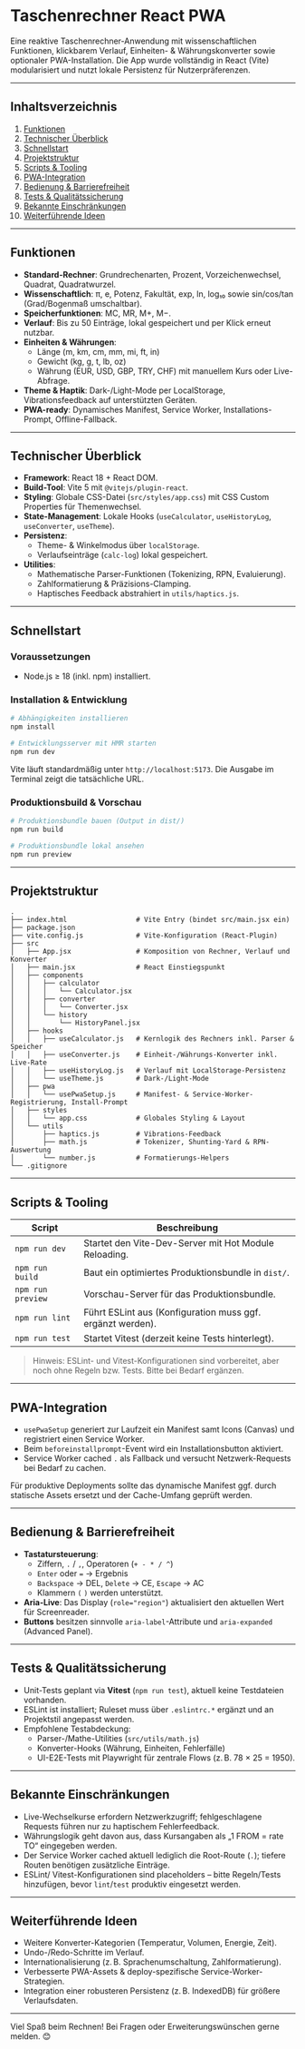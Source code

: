 # Taschenrechner React PWA

Eine reaktive Taschenrechner-Anwendung mit wissenschaftlichen Funktionen, klickbarem Verlauf, Einheiten- & Währungskonverter sowie optionaler PWA-Installation. Die App wurde vollständig in React (Vite) modularisiert und nutzt lokale Persistenz für Nutzerpräferenzen.

---

## Inhaltsverzeichnis

1. [Funktionen](#funktionen)
2. [Technischer Überblick](#technischer-überblick)
3. [Schnellstart](#schnellstart)
4. [Projektstruktur](#projektstruktur)
5. [Scripts & Tooling](#scripts--tooling)
6. [PWA-Integration](#pwa-integration)
7. [Bedienung & Barrierefreiheit](#bedienung--barrierefreiheit)
8. [Tests & Qualitätssicherung](#tests--qualitätssicherung)
9. [Bekannte Einschränkungen](#bekannte-einschränkungen)
10. [Weiterführende Ideen](#weiterführende-ideen)

---

## Funktionen

- **Standard-Rechner**: Grundrechenarten, Prozent, Vorzeichenwechsel, Quadrat, Quadratwurzel.
- **Wissenschaftlich**: π, e, Potenz, Fakultät, exp, ln, log₁₀ sowie sin/cos/tan (Grad/Bogenmaß umschaltbar).
- **Speicherfunktionen**: MC, MR, M+, M−.
- **Verlauf**: Bis zu 50 Einträge, lokal gespeichert und per Klick erneut nutzbar.
- **Einheiten & Währungen**:
  - Länge (m, km, cm, mm, mi, ft, in)
  - Gewicht (kg, g, t, lb, oz)
  - Währung (EUR, USD, GBP, TRY, CHF) mit manuellem Kurs oder Live-Abfrage.
- **Theme & Haptik**: Dark-/Light-Mode per LocalStorage, Vibrationsfeedback auf unterstützten Geräten.
- **PWA-ready**: Dynamisches Manifest, Service Worker, Installations-Prompt, Offline-Fallback.

---

## Technischer Überblick

- **Framework**: React 18 + React DOM.
- **Build-Tool**: Vite 5 mit `@vitejs/plugin-react`.
- **Styling**: Globale CSS-Datei (`src/styles/app.css`) mit CSS Custom Properties für Themenwechsel.
- **State-Management**: Lokale Hooks (`useCalculator`, `useHistoryLog`, `useConverter`, `useTheme`).
- **Persistenz**:
  - Theme- & Winkelmodus über `localStorage`.
  - Verlaufseinträge (`calc-log`) lokal gespeichert.
- **Utilities**:
  - Mathematische Parser-Funktionen (Tokenizing, RPN, Evaluierung).
  - Zahlformatierung & Präzisions-Clamping.
  - Haptisches Feedback abstrahiert in `utils/haptics.js`.

---

## Schnellstart

### Voraussetzungen

- Node.js ≥ 18 (inkl. npm) installiert.

### Installation & Entwicklung

```bash
# Abhängigkeiten installieren
npm install

# Entwicklungsserver mit HMR starten
npm run dev
```

Vite läuft standardmäßig unter `http://localhost:5173`. Die Ausgabe im Terminal zeigt die tatsächliche URL.

### Produktionsbuild & Vorschau

```bash
# Produktionsbundle bauen (Output in dist/)
npm run build

# Produktionsbundle lokal ansehen
npm run preview
```

---

## Projektstruktur

```
.
├── index.html                 # Vite Entry (bindet src/main.jsx ein)
├── package.json
├── vite.config.js             # Vite-Konfiguration (React-Plugin)
├── src
│   ├── App.jsx                # Komposition von Rechner, Verlauf und Konverter
│   ├── main.jsx               # React Einstiegspunkt
│   ├── components
│   │   ├── calculator
│   │   │   └── Calculator.jsx
│   │   ├── converter
│   │   │   └── Converter.jsx
│   │   └── history
│   │       └── HistoryPanel.jsx
│   ├── hooks
│   │   ├── useCalculator.js   # Kernlogik des Rechners inkl. Parser & Speicher
│   │   ├── useConverter.js    # Einheit-/Währungs-Konverter inkl. Live-Rate
│   │   ├── useHistoryLog.js   # Verlauf mit LocalStorage-Persistenz
│   │   └── useTheme.js        # Dark-/Light-Mode
│   ├── pwa
│   │   └── usePwaSetup.js     # Manifest- & Service-Worker-Registrierung, Install-Prompt
│   ├── styles
│   │   └── app.css            # Globales Styling & Layout
│   └── utils
│       ├── haptics.js         # Vibrations-Feedback
│       ├── math.js            # Tokenizer, Shunting-Yard & RPN-Auswertung
│       └── number.js          # Formatierungs-Helpers
└── .gitignore
```

---

## Scripts & Tooling

| Script          | Beschreibung                                               |
|-----------------|------------------------------------------------------------|
| `npm run dev`   | Startet den Vite-Dev-Server mit Hot Module Reloading.      |
| `npm run build` | Baut ein optimiertes Produktionsbundle in `dist/`.        |
| `npm run preview` | Vorschau-Server für das Produktionsbundle.             |
| `npm run lint`  | Führt ESLint aus (Konfiguration muss ggf. ergänzt werden). |
| `npm run test`  | Startet Vitest (derzeit keine Tests hinterlegt).          |

> Hinweis: ESLint- und Vitest-Konfigurationen sind vorbereitet, aber noch ohne Regeln bzw. Tests. Bitte bei Bedarf ergänzen.

---

## PWA-Integration

- `usePwaSetup` generiert zur Laufzeit ein Manifest samt Icons (Canvas) und registriert einen Service Worker.
- Beim `beforeinstallprompt`-Event wird ein Installationsbutton aktiviert.
- Service Worker cached `.` als Fallback und versucht Netzwerk-Requests bei Bedarf zu cachen.

Für produktive Deployments sollte das dynamische Manifest ggf. durch statische Assets ersetzt und der Cache-Umfang geprüft werden.

---

## Bedienung & Barrierefreiheit

- **Tastatursteuerung**:
  - Ziffern, `.` / `,`, Operatoren (`+ - * / ^`)
  - `Enter` oder `=` → Ergebnis
  - `Backspace` → DEL, `Delete` → CE, `Escape` → AC
  - Klammern `(` `)` werden unterstützt.
- **Aria-Live**: Das Display (`role="region"`) aktualisiert den aktuellen Wert für Screenreader.
- **Buttons** besitzen sinnvolle `aria-label`-Attribute und `aria-expanded` (Advanced Panel).

---

## Tests & Qualitätssicherung

- Unit-Tests geplant via **Vitest** (`npm run test`), aktuell keine Testdateien vorhanden.
- ESLint ist installiert; Ruleset muss über `.eslintrc.*` ergänzt und an Projektstil angepasst werden.
- Empfohlene Testabdeckung:
  - Parser-/Mathe-Utilities (`src/utils/math.js`)
  - Konverter-Hooks (Währung, Einheiten, Fehlerfälle)
  - UI-E2E-Tests mit Playwright für zentrale Flows (z. B. 78 × 25 = 1950).

---

## Bekannte Einschränkungen

- Live-Wechselkurse erfordern Netzwerkzugriff; fehlgeschlagene Requests führen nur zu haptischem Fehlerfeedback.
- Währungslogik geht davon aus, dass Kursangaben als „1 FROM = rate TO“ eingegeben werden.
- Der Service Worker cached aktuell lediglich die Root-Route (`.`); tiefere Routen benötigen zusätzliche Einträge.
- ESLint/ Vitest-Konfigurationen sind placeholders – bitte Regeln/Tests hinzufügen, bevor `lint`/`test` produktiv eingesetzt werden.

---

## Weiterführende Ideen

- Weitere Konverter-Kategorien (Temperatur, Volumen, Energie, Zeit).
- Undo-/Redo-Schritte im Verlauf.
- Internationalisierung (z. B. Sprachenumschaltung, Zahlformatierung).
- Verbesserte PWA-Assets & deploy-spezifische Service-Worker-Strategien.
- Integration einer robusteren Persistenz (z. B. IndexedDB) für größere Verlaufsdaten.

---

Viel Spaß beim Rechnen! Bei Fragen oder Erweiterungswünschen gerne melden. 😊
